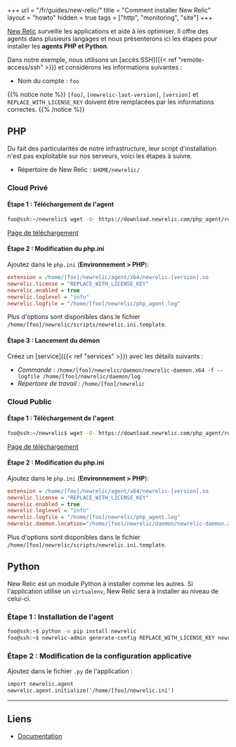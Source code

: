 +++
url = "/fr/guides/new-relic/"
title = "Comment installer New Relic"
layout = "howto"
hidden = true
tags = ["http", "monitoring", "site"]
+++

[New Relic](https://newrelic.com/products/application-monitoring) surveille les applications et aide à les optimiser. Il offre des agents dans plusieurs langages et nous présenterons ici les étapes pour installer les **agents PHP et Python**.

Dans notre exemple, nous utilisons un [accès SSH]({{< ref "remote-access/ssh" >}}) et considérons les informations suivantes :

- Nom du compte : `foo`

{{% notice note %}}
`[foo]`, `[newrelic-last-version]`, `[version]` et `REPLACE_WITH_LICENSE_KEY` doivent être remplacées par les informations correctes.
{{% /notice %}}

## PHP

Du fait des particularités de notre infrastructure, leur script d'installation n'est pas exploitable sur nos serveurs, voici les étapes à suivre.

- Répertoire de New Relic : `$HOME/newrelic/`

### Cloud Privé

#### Étape 1 : Téléchargement de l'agent

```sh
foo@ssh:~/newrelic$ wget -O- https://download.newrelic.com/php_agent/release/[newrelic-last-version]-linux.tar.gz | tar -xz --strip-components=1
```

[Page de téléchargement](https://download.newrelic.com/php_agent/release/)

#### Étape 2 : Modification du php.ini

Ajoutez dans le `php.ini` (**Environnement > PHP**):

```ini
extension = /home/[foo]/newrelic/agent/x64/newrelic-[version].so
newrelic.license = "REPLACE_WITH_LICENSE_KEY"
newrelic.enabled = true
newrelic.loglevel = "info"
newrelic.logfile = "/home/[foo]/newrelic/php_agent.log"
```

Plus d'options sont disponibles dans le fichier `/home/[foo]/newrelic/scripts/newrelic.ini.template`.

#### Étape 3 : Lancement du démon

Créez un [service]({{< ref "services" >}}) avec les détails suivants :

- *Commande* : `/home/[foo]/newrelic/daemon/newrelic-daemon.x64 -f --logfile /home/[foo]/newrelic/daemon/log`
- *Répertoire de travail* : `/home/[foo]/newrelic`

### Cloud Public

#### Étape 1 : Téléchargement de l'agent

```sh
foo@ssh:~/newrelic$ wget -O- https://download.newrelic.com/php_agent/release/[newrelic-last-version]-linux.tar.gz | tar -xz --strip-components=1
```

[Page de téléchargement](https://download.newrelic.com/php_agent/release/)

#### Étape 2 : Modification du php.ini

Ajoutez dans le `php.ini` (**Environnement > PHP**):

```ini
extension = /home/[foo]/newrelic/agent/x64/newrelic-[version].so
newrelic.license = "REPLACE_WITH_LICENSE_KEY"
newrelic.enabled = true
newrelic.loglevel = "info"
newrelic.logfile = "/home/[foo]/newrelic/php_agent.log"
newrelic.daemon.location="/home/[foo]/newrelic/daemon/newrelic-daemon.x64"
```

Plus d'options sont disponibles dans le fichier `/home/[foo]/newrelic/scripts/newrelic.ini.template`.

## Python

New Relic est un module Python à installer comme les autres. Si l'application utilise un `virtualenv`, New Relic sera à installer au niveau de celui-ci.

### Étape 1 : Installation de l'agent

```sh
foo@ssh:~$ python -m pip install newrelic
foo@ssh:~$ newrelic-admin generate-config REPLACE_WITH_LICENSE_KEY newrelic.ini
```

### Étape 2 : Modification de la configuration applicative

Ajoutez dans le fichier `.py` de l'application :

```txt
import newrelic.agent
newrelic.agent.initialize('/home/[foo]/newrelic.ini')
```

---

## Liens

- [Documentation](https://docs.newrelic.com/docs/new-relic-solutions/new-relic-one/install-configure/configure-new-relic-agents/#apm-config)
